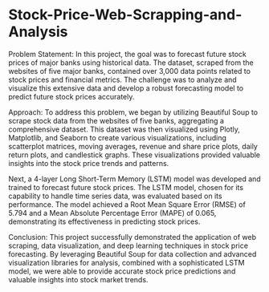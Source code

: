 # Stock-Price-Web-Scrapping-and-Analysis

Problem Statement:
In this project, the goal was to forecast future stock prices of major banks using historical data. The dataset, scraped from the websites of five major banks, contained over 3,000 data points related to stock prices and financial metrics. The challenge was to analyze and visualize this extensive data and develop a robust forecasting model to predict future stock prices accurately.

Approach:
To address this problem, we began by utilizing Beautiful Soup to scrape stock data from the websites of five banks, aggregating a comprehensive dataset. This dataset was then visualized using Plotly, Matplotlib, and Seaborn to create various visualizations, including scatterplot matrices, moving averages, revenue and share price plots, daily return plots, and candlestick graphs. These visualizations provided valuable insights into the stock price trends and patterns.

Next, a 4-layer Long Short-Term Memory (LSTM) model was developed and trained to forecast future stock prices. The LSTM model, chosen for its capability to handle time series data, was evaluated based on its performance. The model achieved a Root Mean Square Error (RMSE) of 5.794 and a Mean Absolute Percentage Error (MAPE) of 0.065, demonstrating its effectiveness in predicting stock prices.

Conclusion:
This project successfully demonstrated the application of web scraping, data visualization, and deep learning techniques in stock price forecasting. By leveraging Beautiful Soup for data collection and advanced visualization libraries for analysis, combined with a sophisticated LSTM model, we were able to provide accurate stock price predictions and valuable insights into stock market trends.
